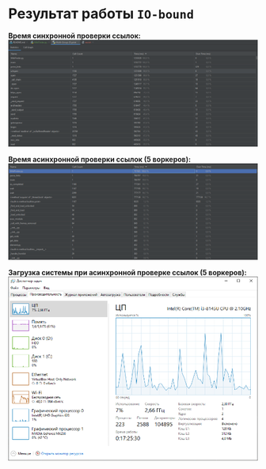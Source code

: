 # Результат работы `IO-bound`

**Время синхронной проверки ссылок:**
![тут скрин](wiki_sync_time.png)

**Время асинхронной проверки ссылок (5 воркеров):**
![тут скрин](wiki_async_time_workers_5.png)

**Загрузка системы при асинхронной проверке ссылок (5 воркеров):**
![тут скрин](wiki_async_cpu_workers_5.png)
